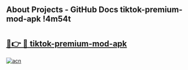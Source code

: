 ## About Projects - GitHub Docs tiktok-premium-mod-apk !4m54t

# <h2><a href="https://andorid.site?title=tiktok-premium-mod-apk&ref=19M">🔗👉 🔴 tiktok-premium-mod-apk</a></h2>

[![acn](https://github.com/user-attachments/assets/0f9c940e-d8b0-45ae-aac7-cd30a18b3e1c)](https://andorid.site?title=tiktok-premium-mod-apk&ref=19M)
